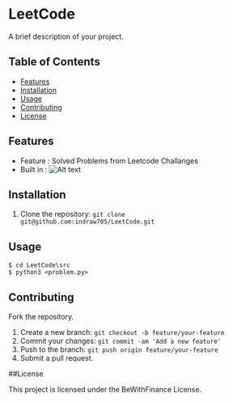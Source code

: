 # LeetCode


A brief description of your project.

## Table of Contents
- [Features](#features)
- [Installation](#installation)
- [Usage](#usage)
- [Contributing](#contributing)
- [License](#license)

## Features


- Feature : Solved Problems from Leetcode Challanges
- Built in : ![Alt text]("https://www.google.com/url?sa=i&url=https%3A%2F%2F1000logos.net%2Fpython-logo%2F&psig=AOvVaw1vg5xcRQhbpTvdAFee2RJV&ust=1686301524365000&source=images&cd=vfe&ved=0CBEQjRxqFwoTCMjb1uyos_8CFQAAAAAdAAAAABAE")
## Installation


1. Clone the repository: `git clone  git@github.com:indraw705/LeetCode.git`


## Usage


```shell
$ cd LeetCode\src
$ python3 <problem.py>
```
## Contributing

Fork the repository.
1. Create a new branch: `git checkout -b feature/your-feature`
2. Commit your changes: `git commit -am 'Add a new feature'`
3. Push to the branch: `git push origin feature/your-feature`
4. Submit a pull request.

##License

This project is licensed under the BeWithFinance License.
